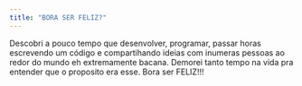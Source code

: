 ```yaml
---
title: "BORA SER FELIZ?"
---
```


Descobri a pouco tempo que desenvolver, programar, passar horas escrevendo um código e compartihando ideias com inumeras pessoas ao redor do mundo eh extremamente bacana. Demorei tanto tempo na vida pra entender que o proposito era esse. Bora ser FELIZ!!!

